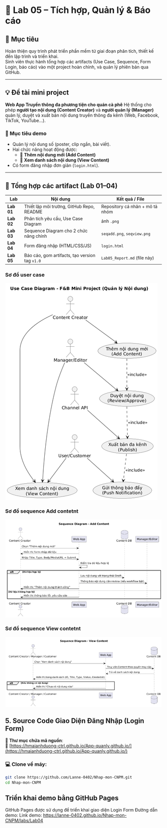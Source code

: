 
# 🧾 Lab 05 – Tích hợp, Quản lý & Báo cáo

## 🎯 Mục tiêu
Hoàn thiện quy trình phát triển phần mềm từ giai đoạn phân tích, thiết kế đến lập trình và triển khai.  
Sinh viên thực hành tổng hợp các artifacts (Use Case, Sequence, Form Login, báo cáo) vào một project hoàn chỉnh, và quản lý phiên bản qua GitHub.

---

## 💡 Đề tài mini project
**Web App Truyền thông đa phương tiện cho quán cà phê** 
Hệ thống cho phép **người tạo nội dung (Content Creator)** và **người quản lý (Manager)** quản lý, duyệt và xuất bản nội dung truyền thông đa kênh (Web, Facebook, TikTok, YouTube…).

### 🎯 Mục tiêu demo
- Quản lý nội dung số (poster, clip ngắn, bài viết).  
- Hai chức năng hoạt động được:
  - 📝 **Thêm nội dung mới (Add Content)**
  - 👀 **Xem danh sách nội dung (View Content)**
- Có form đăng nhập đơn giản (`login.html`).

---

## 🧩 Tổng hợp các artifact (Lab 01–04)

| **Lab** | **Nội dung** | **Kết quả / File** |
|----------|---------------|--------------------|
| **Lab 01** | Thiết lập môi trường, GitHub Repo, README | Repository cá nhân + mô tả nhóm |
| **Lab 02** | Phân tích yêu cầu, Use Case Diagram | ảnh `.png` |
| **Lab 03** | Sequence Diagram cho 2 chức năng chính | `seqadd.png`, `seqview.png` |
| **Lab 04** | Form đăng nhập (HTML/CSS/JS) | `login.html` |
| **Lab 05** | Báo cáo, gom artifacts, tạo version tag `v1.0` | `Lab05_Report.md` (file này) |


### Sơ đồ user case
![Use Case](../Lab02/usercase.png)

### Sơ đồ sequence Add contetnt
![Use Case](../Lab03/seqadd.png)

### Sơ đồ sequence View contetnt
![Use Case](../Lab03/seqview.png)

## 5. Source Code Giao Diện Đăng Nhập (Login Form)

📁 **Thư mục chứa mã nguồn**:  
🔗 [https://hmaianhduong-ctrl.github.io/App-quanly.github.io/](https://hmaianhduong-ctrl.github.io/App-quanly.github.io/)

### 💻 Clone về máy:
```bash
git clone https://github.com/Lanne-0402/Nhap-mon-CNPM.git
cd Nhap-mon-CNPM
```

## Triển khai demo bằng GitHub Pages

GitHub Pages được sử dụng để triển khai giao diện Login Form
Đường dẫn demo:
Link demo: https://lanne-0402.github.io/Nhap-mon-CNPM/labs/Lab04



